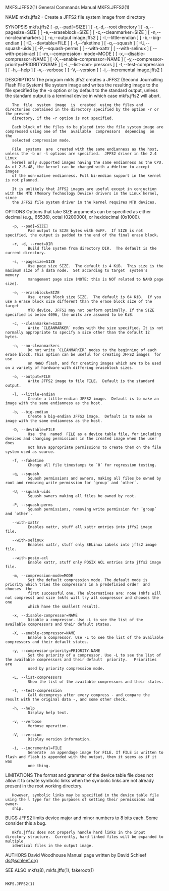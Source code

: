 MKFS.JFFS2(1)                                                 General Commands Manual                                                MKFS.JFFS2(1)

NAME
       mkfs.jffs2 - Create a JFFS2 file system image from directory

SYNOPSIS
       mkfs.jffs2  [  -p,--pad[=SIZE]  ]  [  -r,-d,--root  directory ] [ -s,--pagesize=SIZE ] [ -e,--eraseblock=SIZE ] [ -c,--cleanmarker=SIZE ] [
       -n,--no-cleanmarkers ] [ -o,--output image.jffs2 ] [ -l,--little-endian ] [ -b,--big-endian ] [ -D,--devtable=FILE ] [  -f,--faketime  ]  [
       -q,--squash  ]  [  -U,--squash-uids  ]  [  -P,--squash-perms ] [ --with-xattr ] [ --with-selinux ] [ --with-posix-acl ] [ -m,--compression-
       mode=MODE ] [ -x,--disable-compressor=NAME ] [ -X,--enable-compressor=NAME ] [ -y,--compressor-priority=PRIORITY:NAME  ]  [  -L,--list-com‐
       pressors ] [ -t,--test-compression ] [ -h,--help ] [ -v,--verbose ] [ -V,--version ] [ -i,--incremental image.jffs2 ]

DESCRIPTION
       The  program mkfs.jffs2 creates a JFFS2 (Second Journalling Flash File System) file system image and writes the resulting image to the file
       specified by the -o option or by default to the standard output, unless the standard output is a terminal device in which  case  mkfs.jffs2
       will abort.

       The  file  system  image  is  created  using the files and directories contained in the directory specified by the option -r or the present
       directory, if the -r option is not specified.

       Each block of the files to be placed into the file system image are compressed using one of the  available  compressors  depending  on  the
       selected compression mode.

       File  systems  are  created with the same endianness as the host, unless the -b or -l options are specified.  JFFS2 driver in the 2.4 Linux
       kernel only supported images having the same endianness as the CPU. As of 2.5.48, the kernel can be changed with a #define to accept images
       of the non-native endianness. Full bi-endian support in the kernel is not planned.

       It is unlikely that JFFS2 images are useful except in conjuction with the MTD (Memory Technology Device) drivers in the Linux kernel, since
       the JFFS2 file system driver in the kernel requires MTD devices.

OPTIONS
       Options that take SIZE arguments can be specified as either decimal (e.g., 65536), octal (0200000), or hexidecimal (0x1000).

       -p, --pad[=SIZE]
              Pad output to SIZE bytes with 0xFF.  If SIZE is not specified, the output is padded to the end of the final erase block.

       -r, -d, --root=DIR
              Build file system from directory DIR.  The default is the current directory.

       -s, --pagesize=SIZE
              Use page size SIZE.  The default is 4 KiB.  This size is the maximum size of a data node.  Set according to target  system's  memory
              management page size (NOTE: this is NOT related to NAND page size).

       -e, --eraseblock=SIZE
              Use  erase block size SIZE.  The default is 64 KiB.  If you use a erase block size different than the erase block size of the target
              MTD device, JFFS2 may not perform optimally. If the SIZE specified is below 4096, the units are assumed to be KiB.

       -c, --cleanmarker=SIZE
              Write ´CLEANMARKER´ nodes with the size specified. It is not normally appropriate to specify a size other than the default 12 bytes.

       -n, --no-cleanmarkers
              Do not write ´CLEANMARKER´ nodes to the beginning of each erase block. This option can be useful for creating JFFS2 images  for  use
              on NAND flash, and for creating images which are to be used on a variety of hardware with differing eraseblock sizes.

       -o, --output=FILE
              Write JFFS2 image to file FILE.  Default is the standard output.

       -l, --little-endian
              Create a little-endian JFFS2 image.  Default is to make an image with the same endianness as the host.

       -b, --big-endian
              Create a big-endian JFFS2 image.  Default is to make an image with the same endianness as the host.

       -D, --devtable=FILE
              Use  the  named  FILE as a device table file, for including devices and changing permissions in the created image when the user does
              not have appropriate permissions to create them on the file system used as source.

       -f, --faketime
              Change all file timestamps to ´0´ for regression testing.

       -q, --squash
              Squash permissions and owners, making all files be owned by root and removing write permission for ´group´ and ´other´.

       -U, --squash-uids
              Squash owners making all files be owned by root.

       -P, --squash-perms
              Squash permissions, removing write permission for ´group´ and ´other´.

       --with-xattr
              Enables xattr, stuff all xattr entries into jffs2 image file.

       --with-selinux
              Enables xattr, stuff only SELinux Labels into jffs2 image file.

       --with-posix-acl
              Enable xattr, stuff only POSIX ACL entries into jffs2 image file.

       -m, --compression-mode=MODE
              Set the default compression mode. The default mode is priority which tries the compressors in a predefinied order  and  chooses  the
              first successful one. The alternatives are: none (mkfs will not compress) and size (mkfs will try all compressor and chooses the one
              which have the smallest result).

       -x, --disable-compressor=NAME
              Disable a compressor. Use -L to see the list of the available compressors and their default states.

       -X, --enable-compressor=NAME
              Enable a compressor. Use -L to see the list of the available compressors and their default states.

       -y, --compressor-priority=PRIORITY:NAME
              Set the priority of a compressor. Use -L to see the list of the available compressors and their default  priority.   Priorities  are
              used by priority compression mode.

       -L, --list-compressors
              Show the list of the available compressors and their states.

       -t, --test-compression
              Call decompress after every compress - and compare the result with the original data -, and some other check.

       -h, --help
              Display help text.

       -v, --verbose
              Verbose operation.

       -V, --version
              Display version information.

       -i, --incremental=FILE
              Generate  an appendage image for FILE. If FILE is written to flash and flash is appended with the output, then it seems as if it was
              one thing.

LIMITATIONS
       The format and grammar of the device table file does not allow it to create symbolic links when the symbolic links are not already  present
       in the root working directory.

       However, symbolic links may be specified in the device table file using the l type for the purposes of setting their permissions and owner‐
       ship.

BUGS
       JFFS2 limits device major and minor numbers to 8 bits each.  Some consider this a bug.

       mkfs.jffs2 does not properly handle hard links in the input directory structure.  Currently, hard linked files will be expanded to multiple
       identical files in the output image.

AUTHORS
       David Woodhouse
       Manual page written by David Schleef <ds@schleef.org>

SEE ALSO
       mkfs(8), mkfs.jffs(1), fakeroot(1)

                                                                                                                                     MKFS.JFFS2(1)
